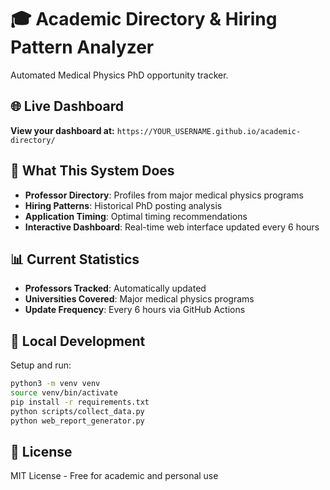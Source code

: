 # 🎓 Academic Directory & Hiring Pattern Analyzer

Automated Medical Physics PhD opportunity tracker.

## 🌐 Live Dashboard

**View your dashboard at:** `https://YOUR_USERNAME.github.io/academic-directory/`

## 🚀 What This System Does

- **Professor Directory**: Profiles from major medical physics programs
- **Hiring Patterns**: Historical PhD posting analysis
- **Application Timing**: Optimal timing recommendations
- **Interactive Dashboard**: Real-time web interface updated every 6 hours

## 📊 Current Statistics

- **Professors Tracked**: Automatically updated
- **Universities Covered**: Major medical physics programs
- **Update Frequency**: Every 6 hours via GitHub Actions

## 🔧 Local Development

Setup and run:
```bash
python3 -m venv venv
source venv/bin/activate
pip install -r requirements.txt
python scripts/collect_data.py
python web_report_generator.py
```

## 📄 License

MIT License - Free for academic and personal use
